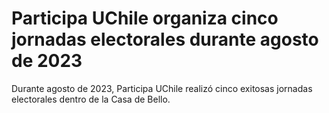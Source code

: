 # Participa UChile organiza cinco jornadas electorales durante agosto de 2023
Durante agosto de 2023, Participa UChile realizó cinco exitosas jornadas electorales dentro de la Casa de Bello.

